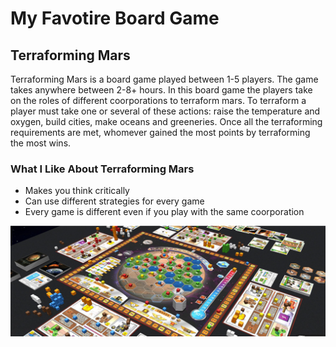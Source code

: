 # My Favotire Board Game

## Terraforming Mars

Terraforming Mars is a board game played between 1-5 players. The game takes anywhere between 2-8+ hours. In this board game the players take on the roles of different coorporations to terraform mars. To terraform a player must take one or several of these actions: raise the temperature and oxygen, build cities, make oceans and greeneries. Once all the terraforming requirements are met, whomever gained the most points by terraforming the most wins.

### What I Like About Terraforming Mars 
- Makes you think critically
- Can use different strategies for every game
- Every game is different even if you play with the same coorporation


![TM Board game](TMboardgame.png)
